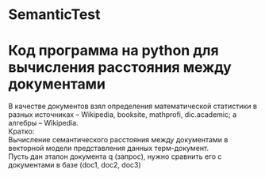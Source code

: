 # SemanticTest
<h1>Код программа на python для вычисления расстояния между документами</h1>
В качестве документов взял определения математической статистики в разных источниках – Wikipedia, booksite, mathprofi, dic.academic; а алгебры – Wikipedia.
<br>
Кратко:<br>
Вычисление семантического расстояния между документами в векторной модели представления данных терм-документ.<br>
Пусть дан эталон документа q (запрос), нужно сравнить его с документами в базе (doc1, doc2, doc3)<br>
